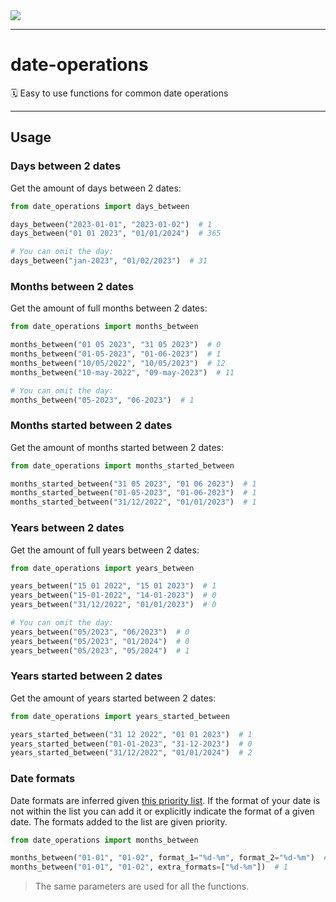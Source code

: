 <a href="https://codecov.io/github/jalvaradosegura/date-operations" >
    <img src="https://codecov.io/github/jalvaradosegura/date-operations/branch/main/graph/badge.svg?token=TO89NFDQ79"/>
</a>

---

# date-operations
🗓 Easy to use functions for common date operations

---

## Usage
### Days between 2 dates
Get the amount of days between 2 dates:

```py
from date_operations import days_between

days_between("2023-01-01", "2023-01-02")  # 1
days_between("01 01 2023", "01/01/2024")  # 365

# You can omit the day:
days_between("jan-2023", "01/02/2023")  # 31
```

### Months between 2 dates
Get the amount of full months between 2 dates:

```py
from date_operations import months_between

months_between("01 05 2023", "31 05 2023")  # 0
months_between("01-05-2023", "01-06-2023")  # 1
months_between("10/05/2022", "10/05/2023")  # 12
months_between("10-may-2022", "09-may-2023")  # 11

# You can omit the day:
months_between("05-2023", "06-2023")  # 1
```

### Months started between 2 dates
Get the amount of months started between 2 dates:

```py
from date_operations import months_started_between

months_started_between("31 05 2023", "01 06 2023")  # 1
months_started_between("01-05-2023", "01-06-2023")  # 1
months_started_between("31/12/2022", "01/01/2023")  # 1
```

### Years between 2 dates
Get the amount of full years between 2 dates:

```py
from date_operations import years_between

years_between("15 01 2022", "15 01 2023")  # 1
years_between("15-01-2022", "14-01-2023")  # 0
years_between("31/12/2022", "01/01/2023")  # 0

# You can omit the day:
years_between("05/2023", "06/2023")  # 0
years_between("05/2023", "01/2024")  # 0
years_between("05/2023", "05/2024")  # 1
```

### Years started between 2 dates
Get the amount of years started between 2 dates:

```py
from date_operations import years_started_between

years_started_between("31 12 2022", "01 01 2023")  # 1
years_started_between("01-01-2023", "31-12-2023")  # 0
years_started_between("31/12/2022", "01/01/2024")  # 2
```

### Date formats
Date formats are inferred given [this priority list](https://github.com/jalvaradosegura/date-operations/blob/main/date_operations/settings.py). If the format of your date is not within the list you can add it or explicitly indicate the format of a given date. The formats added to the list are given priority.

```py
from date_operations import months_between

months_between("01-01", "01-02", format_1="%d-%m", format_2="%d-%m")  # 1
months_between("01-01", "01-02", extra_formats=["%d-%m"])  # 1
```
> The same parameters are used for all the functions.
